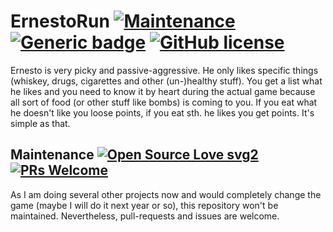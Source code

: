 # ErnestoRun [![Maintenance](https://img.shields.io/badge/Maintained%3F-no-red.svg)](https://GitHub.com/wsdt/ErnestoRun/graphs/commit-activity) [![Generic badge](https://img.shields.io/badge/In-JAVA-RED.svg)](https://www.java.com/) [![GitHub license](https://img.shields.io/github/license/wsdt/ErnestoRun.svg)](https://github.com/wsdt/ErnestoRun/blob/master/LICENSE)

Ernesto is very picky and passive-aggressive. He only likes specific things (whiskey, drugs, cigarettes and other (un-)healthy stuff). You get a list what he likes and you need to know it by heart during the actual game because all sort of food (or other stuff like bombs) is coming to you. If you eat what he doesn't like you loose points, if you eat sth. he likes you get points. It's simple as that. 

## Maintenance [![Open Source Love svg2](https://badges.frapsoft.com/os/v2/open-source.svg?v=103)](https://github.com/ellerbrock/open-source-badges/) [![PRs Welcome](https://img.shields.io/badge/PRs-welcome-brightgreen.svg?style=flat-square)](http://makeapullrequest.com)
As I am doing several other projects now and would completely change the game (maybe I will do it next year or so), this repository won't be maintained. Nevertheless, pull-requests and issues are welcome. 
